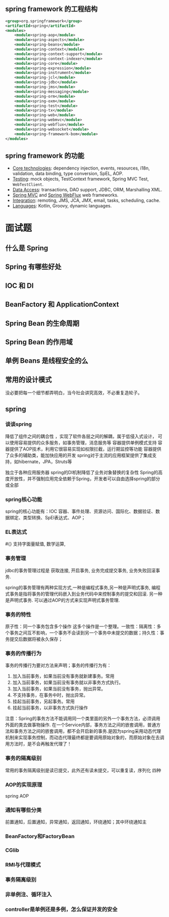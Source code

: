 ## spring framework 的工程结构

```xml
<group>org.springframework</group>
<artifactId>spring</artifactId>
<modules> 
	<module>spring-aop</module>
    <module>spring-aspects</module>
    <module>spring-beans</module>
    <module>spring-context</module>
    <module>spring-context-support</module>
    <module>spring-context-indexer</module>
    <module>spring-core</module>
    <module>spring-expression</module>
    <module>spring-instrument</module>
    <module>spring-jcl</module>
    <module>spring-jdbc</module>
    <module>spring-jms</module>
    <module>spring-messaging</module>
    <module>spring-orm</module>
    <module>spring-oxm</module>
    <module>spring-test</module>
    <module>spring-tx</module>
    <module>spring-web</module>
    <module>spring-webmvc</module>
    <module>spring-webflux</module>
    <module>spring-websocket</module>
    <module>spring-framework-bom</module>
</modules>
```



## spring framework 的功能

- [Core technologies](https://docs.spring.io/spring-framework/docs/current/spring-framework-reference/core.html): dependency injection, events, resources, i18n, validation, data binding, type conversion, SpEL, AOP.
- [Testing](https://docs.spring.io/spring-framework/docs/current/spring-framework-reference/testing.html): mock objects, TestContext framework, Spring MVC Test, `WebTestClient`.
- [Data Access](https://docs.spring.io/spring-framework/docs/current/spring-framework-reference/data-access.html): transactions, DAO support, JDBC, ORM, Marshalling XML.
- [Spring MVC](https://docs.spring.io/spring/docs/current/spring-framework-reference/web.html) and [Spring WebFlux](https://docs.spring.io/spring/docs/current/spring-framework-reference/web-reactive.html) web frameworks.
- [Integration](https://docs.spring.io/spring-framework/docs/current/spring-framework-reference/integration.html): remoting, JMS, JCA, JMX, email, tasks, scheduling, cache.
- [Languages](https://docs.spring.io/spring-framework/docs/current/spring-framework-reference/languages.html): Kotlin, Groovy, dynamic languages.





# 面试题

## 什么是 Spring

## Spring 有哪些好处

## IOC 和 DI

## BeanFactory 和 ApplicationContext

## Spring Bean 的生命周期

## Spring Bean 的作用域

## 单例 Beans 是线程安全的么

## 常用的设计模式

没必要把每一个细节都弄明白，当今社会讲究高效，不必重复造轮子。

## spring

### 谈谈spring

降低了组件之间的耦合性 ，实现了软件各层之间的解耦，属于低侵入式设计，
可以使用容易提供的众多服务，如事务管理，消息服务等 
容器提供单例模式支持 
容器提供了AOP技术，利用它很容易实现如权限拦截，运行期监控等功能 
容器提供了众多的辅助类，能加快应用的开发 
spring对于主流的应用框架提供了集成支持，如hibernate，JPA，Struts等 

独立于各种应用服务器 
spring的DI机制降低了业务对象替换的复杂性 
Spring的高度开放性，并不强制应用完全依赖于Spring，开发者可以自由选择spring的部分或全部 

### spring核心功能

spring的核心功能有：IOC 容器、事件处理、资源访问、国际化、数据验证、数据绑定、类型转换、SpEl表达式、AOP；

### EL表达式

\#{} 支持字面量赋值, 数学运算, 



### 事务管理

jdbc的事务管理过程是 获取连接, 开启事务, 业务完成提交事务, 业务失败回滚事务. 

spring的事务管理有两种实现方式,一种是编程式事务,另一种是声明式事务, 编程式事务是指将事务的管理代码嵌入到业务代码中来控制事务的提交和回滚. 另一种是声明式事务.  可以通过AOP的方式来实现声明式事务管理. 

### 事务的特性

原子性：同一个事务包含多个操作 这多个操作是一个整理。一致性：隔离性：多个事务之间互不影响，一个事务不会读到另一个事务中未提交的数据；持久性：事务提交后数据将被永久保存；

### 事务的传播行为

事务的传播行为要对方法来声明；事务的传播行为有：

1. 加入当前事务，如果当前没有事务就新建事务。常用
2. 加入当前事务，如果当前没有事务就以非事务方式执行。
3. 加入当前事务，如果当前没有事务，抛出异常。
4. 不支持事务，在事务中时，抛出异常。
5. 挂起当前事务，另起事务。常用
6. 挂起当前事务，以非事务方式执行操作

注意：Spring的事务方法不能调用同一个类里面的另外一个事务方法，必须调用外面的类去做事物操作. 在一个Service内部，事务方法之间的嵌套调用，普通方法和事务方法之间的嵌套调用，都不会开启新的事务.是因为spring采用动态代理机制来实现事务控制，而动态代理最终都是要调用原始对象的，而原始对象在去调用方法时，是不会再触发代理了！

### 事务的隔离级别

常用的事务隔离级别是读已提交，此外还有读未提交，可以重复读，序列化 四种

### AOP的实现原理

spring AOP

### 通知有哪些分类

前置通知，后置通知，异常通知，返回通知，环绕通知；其中环绕通知主

### BeanFactory和FactoryBean

### CGlib

### RMI与代理模式

### 事务隔离级别

### 非单例注、循环注入

### controller是单例还是多例，怎么保证并发的安全

